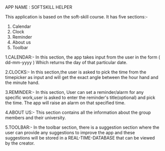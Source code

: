 APP NAME : SOFTSKILL HELPER

This application is based on the soft-skill course.
It has five sections:-
1.	Calendar
2.	Clock
3.	Reminder
4.	About us
5.  Toolbar

1.CALENDAR:-
In this section, the app takes input from the user in the form ( dd-mm-yyyy )
Which returns the day of that particular date.

2.CLOCKS:-
In this section,the user is asked to pick the time from the timepicker as input
and will get the exact angle between the hour hand and the minute hand.

3.REMINDER:-
In this section, User can set a reminder/alarm for any specific work,user is asked to enter the reminder's title(optional) and pick the time.
The app will raise an alarm on that specified time.

4.ABOUT US:-
This section contains all the information about the group members and their university.

5.TOOLBAR:-
In the toolbar section, there is a suggestion section where the user can provide any suggestions to improve the app and these suggestions 
will be stored in a REAL-TIME-DATABASE that can be viewed by the creator.

